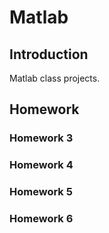 # Matlab

## Introduction
Matlab class projects. 
## Homework

### Homework 3
### Homework 4
### Homework 5
### Homework 6
